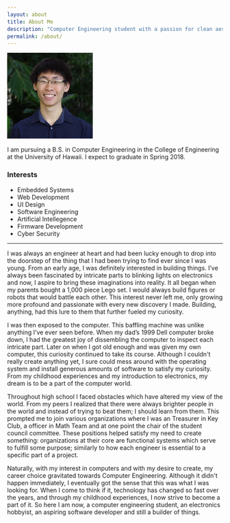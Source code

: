 ```yaml
---
layout: about
title: About Me
description: "Computer Engineering student with a passion for clean aesthetic interfaces and embedded systems."
permalink: /about/
---
```


<img class="ui fluid centered small circular image" src="../images/profile_nathan_lam.jpg">

I am pursuing a B.S. in Computer Engineering in the College of Engineering at the University of Hawaii. I expect to graduate in Spring 2018. 

<h3 class="ui header">Interests</h3>

<ul>
  <li>Embedded Systems</li>
  <li>Web Development</li>
  <li>UI Design</li>
  <li>Software Engineering</li>
  <li>Artificial Intellegence</li>
  <li>Firmware Development</li>
  <li>Cyber Security</li>
</ul>

<hr>

I was always an engineer at heart and had been lucky enough to drop into the doorstep of the thing that I had been trying to find ever since I was young. From an early age, I was definitely interested in building things. I’ve always been fascinated by intricate parts to blinking lights on electronics and now, I aspire to bring these imaginations into reality. It all began when my parents bought a 1,000 piece Lego set. I would always build figures or robots that would battle each other. This interest never left me, only growing more profound and passionate with every new discovery I made. Building, anything, had this lure to them that further fueled my curiosity. 

I was then exposed to the computer. This baffling machine was unlike anything I’ve ever seen before. When my dad’s 1999 Dell computer broke down, I had the greatest joy of dissembling the computer to inspect each intricate part. Later on when I got old enough and was given my own computer, this curiosity continued to take its course. Although I couldn't really create anything yet, I sure could mess around with the operating system and install generous amounts of software to satisfy my curiosity. From my childhood experiences and my introduction to electronics, my dream is to be a part of the computer world.

Throughout high school I faced obstacles which have altered my view of the world. From my peers I realized that there were always brighter people in the world and instead of trying to beat them; I should learn from them. This prompted me to join various organizations where I was an Treasurer in Key Club, a officer in Math Team and at one point the chair of the student council committee. These positions helped satisfy my need to create something: organizations at their core are functional systems which serve to fulfill some purpose; similarly to how each engineer is essential to a specific part of a project.

Naturally, with my interest in computers and with my desire to create, my career choice gravitated towards Computer Engineering. Although it didn't happen immediately, I eventually got the sense that this was what I was looking for. When I come to think if it, technology has changed so fast over the years, and through my childhood experiences, I now strive to become a part of it. So here I am now, a computer engineering student, an electronics hobbyist, an aspiring software developer and still a builder of things. 

